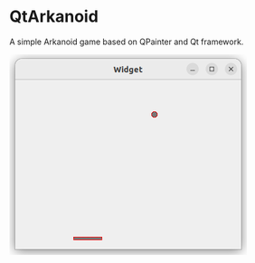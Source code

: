QtArkanoid
==========

A simple Arkanoid game based on QPainter and Qt framework.

![Qt Arkanoid Screen](Qt-Arkanoid-Screen.png)
